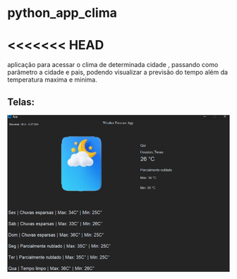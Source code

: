 # python_app_clima

# <<<<<<< HEAD

aplicação para acessar o clima de determinada cidade , passando como parãmetro a cidade e pais, podendo visualizar a previsão do tempo além da temperatura maxima e minima.

## Telas:

<img align="center"
    src="img_rmd/Tela.png"/>
